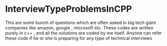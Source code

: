 # InterviewTypeProblemsInCPP

This are some bunch of questions which are often asked in big tech giant companies like amazon, google , microsoft etc.
These codes are written purely in c++ , and all the solutions are coded by me itself.
Anyone can refer these code if he or she is preparing for any type of technical interviews
